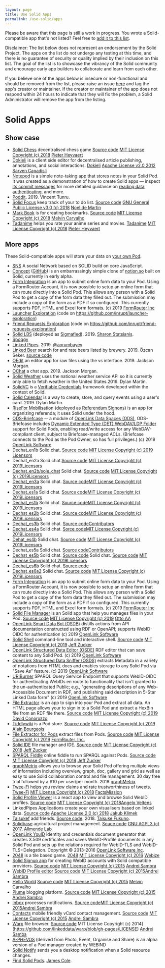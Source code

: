 ```yaml
---
layout: page
title: Use Solid Apps
permalink: /use-solid/apps
---
```


Please be aware that this page is still a work in progress. You wrote a Solid-compatible app that's not listed? Feel free to [add it to this list](https://github.com/solid/solidproject.org/edit/staging/pages/use-solid/apps.md).

Disclaimer: The list below does not represent an endorsement by the Solid Project. The apps on the list do not undergo any testing at this time, and there is no guarantee of security or quality implied by their inclusion on this list. The goal of the list is to showcase the vibrancy of the Solid community and encourage early app builders to collaborate and learn from each other.

If you believe one of the apps below is insecure or non-functional and should be removed from the list, please raise an issue [here](https://github.com/solid/solidproject.org/issues) and tag the app's creator or maintainer. If the creator or maintainer of the app does not respond within 24 hours to indicate that they will fix the problem, a Solid Administrator will remove the app from the listing.

# Solid Apps

## Show case
* [Solid Chess](https://pheyvaer.github.io/solid-chess/) decentralised chess game [Source code](https://github.com/pheyvaer/solid-chess) [MIT License Copyright (c) 2018](https://github.com/pheyvaer/solid-chess/blob/master/LICENSE.md) [Pieter Heyvaert](https://github.com/pheyvaer)
* [Dokieli](https://dokie.li) is a client side editor for decentralised article publishing, annotations, and social interactions. [Dokieli](https://github.com/linkeddata/dokieli) [Apache License v2.0 2012](https://github.com/linkeddata/dokieli/blob/master/LICENSE) [Sarven Capadisli](https://github.com/csarven)
* [Notepod](https://notepod.vincenttunru.com/) is a simple note-taking app that stores notes in your Solid Pod. It was created as a demonstration of how to create Solid apps — inspect [its commit messages](https://gitlab.com/vincenttunru/notepod/commits/master) for more detailed guidance on [reading data](https://gitlab.com/vincenttunru/notepod/commit/5c534abdd2d6ed18be8ddc256427fb7bc0baae71), [authenticating](https://gitlab.com/vincenttunru/notepod/commit/f42f8ae6e55f1a1996050d5061252b5ac615b5aa), and more.
* [Poddit](https://vincenttunru.gitlab.io/poddit/). 2019. Vincent Tunru.
* [Solid Focus](https://noeldemartin.github.io/solid-focus/) keep track of your to do list. [Source code](https://github.com/NoelDeMartin/solid-focus) [GNU General Public License v3.0 (c) 2018](https://github.com/NoelDeMartin/solid-focus/blob/master/LICENSE) [Noel de Martin](https://github.com/NoelDeMartin)
* [Mark Book](https://markbook.org) is for creating bookmarks. [Source code](https://github.com/melvincarvalho/solid-bookmark) [MIT License Copyright (c) 2018](https://github.com/melvincarvalho/solid-bookmark/blob/gh-pages/LICENSE) [Melvin Carvalho](https://github.com/melvincarvalho) 
* [Tadanime](https://pheyvaer.github.io/tadanime/index.html) helps you rate your anime series and movies. [Tadanime](https://github.com/pheyvaer/tadanime) [MIT License Copyright (c) 2018](https://github.com/pheyvaer/tadanime/blob/master/LICENSE.md) [Pieter Heyvaert](https://github.com/pheyvaer)

## More apps
These Solid-compatible apps will store your data on [your own Pod]({{site.baseUrl}}/use-solid).

* [SNS](https://electrapro-pk.github.io/SNS/) A social Network based on SOLID build on core JavaScript.
* [Concept](https://useconcept.art) ([GitHub](https://github.com/travis/concept)) is an embarrassingly simple clone of [notion.so](https://notion.so) built on Solid, currently in early alpha. 
* [Form Integration](https://www.formrouter.com/solid-project-pod-pdf-form-integration/online_forms_solid_pod.htm) is an app to submit online form data to your Pod. Using a FormRouter Account, it is now possible to setup an online form that can route directly into a Solid Pod. This allows any person with a Solid Pod to get a copy of the form data they filled out. The submission may include a copy of the form as a PDF if so configured. This currently supports PDF, HTML and Excel form formats. (c) 2019 [FormRouter Inc](https://www.formrouter.com)
* [Launcher Exploration](https://launcher-exploration.inrupt.app/) (code on https://github.com/inrupt/launcher-exploration)
* [Friend Requests Exploration](https://friend-requests-exploration.inrupt.app/) (code on https://github.com/inrupt/friend-requests-exploration)
* [Solid LBS](https://github.com/SharonStrats/SOLIDLBSPrototype) (deployed as [Sigmafied](https://sigmafied.com)). 2019. [Sharon Statsianis](https://github.com/SharonStrats). 
* [Spoggy](https://spoggy.herokuapp.com/) 
* [Linked Pipes](https://applications.linkedpipes.com/). 2019. [@aorumbayev](https://github.com/aorumbayev)
* [Linked Beer](https://ozcanseker.github.io/Social-linked-beer/) search for and rate beers listed by brewery. 2019. Özcan Seker. [source code](https://github.com/ozcanseker/Social-linked-beer)
* [OEdit](https://edit.o.team) an editor app for raw files using the vs interface. 2019. Jackson Morgan. 
* [OChat](https://chat.o.team) a chat app. 2019. Jackson Morgan. 
* [Solid Weather](https://bitbucket.org/dylanmartin/solidweatherapp/src/master/) uses the national weather service API so it is currently only able to fetch weather in the United States.2019. Dylan Martin.
* [SolidVC](https://github.com/kezike/solid-vc) is a [Verifiable Credentials](https://w3c.github.io/vc-data-model/) framework developed within the context of Solid.
* [Solid Calendar](https://bitbucket.org/dylanmartin/solidcalendar/src/master/) is a way to create, store, and query events using a user's card. 2019. Dylan Martin.
* [RiseFor Mobilisation](https://git.happy-dev.fr/startinblox/applications/risefor-mobilisation) (deployed as [Referendum Signons](https://referendum.signons.fr)) is an app for organizing referenda; it uses Solid under the hood.
* [ODS-Briefcase](http://ods.openlinksw.com/wiki/ODS/OdsBriefcase) -- a module of [OpenLink Data Spaces (ODS)](http://ods.openlinksw.com/wiki/ODS/), ODS-Briefcase includes [Dynamic Extended Type (DET) WebDAV/LDP Folder](https://medium.com/virtuoso-blog/d25ab3dd27d9) support for Solid Pods, enabling read/write access for any WebDAV-compliant client, subject to Briefcase-managed ACLs. (Briefcase connects to the Pod as the Pod Owner, so has full privileges.) (c) 2019 [OpenLink Software](http://www.openlinksw.com)
* Dechat_en1b Solid chat. [Source code](https://github.com/Arquisoft/dechat_en1b) [MIT License Copyright (c) 2019](https://github.com/Arquisoft/dechat_en1b/blob/master/LICENSE) [Licensors](https://github.com/Arquisoft/dechat_en1b/graphs/contributors)
* Dechat_en2a Solid chat.[Source code](https://github.com/Arquisoft/dechat_en2a) [MIT License Copyright (c) 2019](https://github.com/Arquisoft/dechat_en2a/blob/master/LICENSE)[Licensors](https://github.com/Arquisoft/dechat_en2a/graphs/contributors)
* [Dechat_en2b/sole_chat](https://arquisoft.github.io/sole_chat/) Solid chat. [Source code](https://github.com/Arquisoft/sole_chat) [MIT License Copyright (c) 2019](https://github.com/Arquisoft/sole_chat/blob/master/LICENSE)[Licensors](https://github.com/Arquisoft/sole_chat/graphs/contributors)
* [Dechat_en3a](https://arquisoft.github.io/dechat_en3a/) Solid chat. [Source code](https://github.com/Arquisoft/dechat_en3a)[MIT License Copyright (c) 2019](https://github.com/Arquisoft/dechat_en3a/blob/master/LICENSE)[Licensors](https://github.com/Arquisoft/dechat_en3a/graphs/contributors)
* [Dechat_es1a](https://arquisoft.github.io/dechat_es1a/) Solid chat. [Source code](https://github.com/Arquisoft/dechat_es1a)[MIT License Copyright (c) 2019](https://github.com/Arquisoft/dechat_es1a/blob/master/LICENSE)[Licensors](https://github.com/Arquisoft/dechat_es1a/graphs/contributors)
* [Dechat_es1b](https://arquisoft.github.io/dechat_es1b/) Solid chat. [Source code](https://github.com/Arquisoft/dechat_es1b)[MIT License Copyright (c) 2019](https://github.com/Arquisoft/dechat_es1b/blob/master/LICENSE)[Licensors](https://github.com/Arquisoft/dechat_es1b/graphs/contributors)
* [Dechat_es2b](https://arquisoft.github.io/dechat_es2b/) Solid chat. [Source code](https://github.com/Arquisoft/dechat_es2b)[MIT License Copyright (c) 2019](https://github.com/Arquisoft/dechat_es2b/blob/master/LICENSE)[Licensors](https://github.com/Arquisoft/dechat_es2b/graphs/contributors) 
* [Dechat_es3b](https://arquisoft.github.io/dechat_es3b/) Solid chat. [Source code](https://github.com/Arquisoft/dechat_es3b)[Contributors](https://github.com/Arquisoft/dechat_es3b/graphs/contributors)
* [Dechat_es4a](https://arquisoft.github.io/dechat_es4a/) Solid chat. [Sorce code](https://github.com/Arquisoft/dechat_es4a)[MIT License Copyright (c) 2019](https://github.com/Arquisoft/dechat_es4a/blob/master/LICENSE)[Licensors](https://github.com/Arquisoft/dechat_es4a/graphs/contributors)
* [Dehat_es4b](https://arquisoft.github.io/dechat_es4b/app/) Solid chat. [Source code](https://github.com/Arquisoft/dechat_es4b) [MIT License Copyright (c) 2019](https://github.com/Arquisoft/dechat_es4b/blob/master/LICENSE)[Licensors](https://github.com/Arquisoft/dechat_es4b/graphs/contributors)
* Dechat_es5a Solid chat. [Source code](https://github.com/Arquisoft/dechat_es5a)[Contributors](https://github.com/Arquisoft/dechat_es5a/graphs/contributors)
* [Dechat_es5b](https://arquisoft.github.io/dechat_es5b/) Solid chat. [Source code](https://github.com/Arquisoft/dechat_es5b) Solid chat. [Source code](https://github.com/Arquisoft/dechat_es6a2) [MIT License Copyright (c) 2019](https://github.com/Arquisoft/dechat_es6a2/blob/master/LICENSE)[Licensors](https://github.com/Arquisoft/dechat_es6a2/graphs/contributors)
* [Dechat_es6b](https://arquisoft.github.io/DeChat_es6b/) Solid chat. [Source code](https://github.com/Arquisoft/DeChat_es6b) 
* [Dechat_es6a2](https://arquisoft.github.io/dechat_es6a2/) Solid chat. [Source code](https://github.com/Arquisoft/dechat_es6a2) [MIT License Copyright (c) 2019](https://github.com/Arquisoft/dechat_es6a2/blob/master/LICENSE)[Licensors](https://github.com/Arquisoft/dechat_es6a2/graphs/contributors)
* [Form Integration](https://www.formrouter.com/solid-project-pod-pdf-form-integration/online_forms_solid_pod.htm) is an app to submit online form data to your Pod. Using a FormRouter Account, it is now possible to setup an online form that can route directly into a Solid Pod. This allows any person with a Solid Pod to get a copy of the form data they filled out. The submission may include a copy of the form as a PDF if so configured. This currently supports PDF, HTML and Excel form formats. (c) 2019 [FormRouter Inc](https://www.formrouter.com)
* [Solid File Manager](https://otto-aa.github.io/solid-filemanager/) is an Solid app that help you manages files in your Pod. [Source code](https://github.com/Otto-AA/solid-filemanager) [MIT License Copyright (c) 2019](https://github.com/Otto-AA/solid-filemanager/blob/master/LICENSE) [Otto AA](https://github.com/Otto-AA)
* [OpenLink Smart Data Bot (OSDB)](http://osdb.openlinksw.com) distills actions from API documentation constructed using RDF or OpenAPI; supports WebID-OIDC for authentication (c) 2019 [OpenLink Software](http://www.openlinksw.com)
* [Solid Shell](https://github.com/jeff-zucker/solid-shell) command-line tool and interactive shell. [Source code](https://github.com/jeff-zucker/solid-shell) [MIT License Copyright (c) 2019](https://github.com/jeff-zucker/solid-shell/blob/master/LICENSE) [Jeff Zucker](https://github.com/jeff-zucker)
* [OpenLink Structured Data Editor (OSDE)](http://osde.openlinksw.com) RDF editor that can save content to any Solid Pod. (c) 2019 [OpenLink Software](http://www.openlinksw.com)  
* [OpenLink Structured Data Sniffer (OSDS)](http://osds.openlinksw.com) extracts Metadata in a variety of notations from HTML docs and enables storage to any Solid Pod via "Save As" feature. (c) 2019 [OpenLink Software](http://www.openlinksw.com)
* [URIBurner](http://linkeddata.uriburner.com/sparql) SPARQL Query Service Endpoint that supports WebID-OIDC for authenticating WebIDs en route to functionality that isn't granted to the un-authenticated Public; e.g., "generating descriptions of any Web-Accessible Document in RDF, and publishing said description in 5-Star Linked Data form" (c) 2019 [OpenLink Software](http://www.openlinksw.com)
* [File Extractor](https://formrouter.solid.community/public/FileExtraction/) is an app to sign into your Pod and extract all data. An HTML page allows your to sign in to a Solid Pod and extract a HexBin file from an RDF file there. [Source code](https://github.com/dconorozzo/Solid-RDF-HexBin-File-Extraction) [MIT License Copyright (c) 2019](https://github.com/dconorozzo/Solid-RDF-HexBin-File-Extraction/blob/master/LICENSE) [David Conorozzo](https://github.com/dconorozzo)
* [Tiddlywiki](https://bourgeoa.solid.community/public/tiddlywiki) is a Pod store. [Source code](https://github.com/bourgeoa/tiddlywiki-node-solid-server) [MIT License Copyright (c) 2019](https://github.com/bourgeoa/tiddlywiki-node-solid-server/blob/master/LICENSE) [Alain Bourgeois](https://github.com/bourgeoa)
* [File Extractor for Pods](https://github.com/dconorozzo/Solid-RDF-HexBin-File-Extraction) extract files from Pods. [Source code]() [MIT License Copyright (c) 2019](https://github.com/dconorozzo/Solid-RDF-HexBin-File-Extraction/blob/master/LICENSE) [FormRouter, Inc.](https://www.formrouter.com)
* [Solid IDE](https://jeff-zucker.github.io/solid-ide/) file manager and IDE. [Source code](https://github.com/jeff-zucker/solid-ide) [MIT License Copyright (c) 2018](https://github.com/jeff-zucker/solid-ide/blob/master/LICENSE) [Jeff Zucker](https://github.com/jeff-zucker)
* [SPARQL Fiddle](https://jeff-zucker.github.io/sparql-fiddle/) online fiddle to run SPARQL against  Pods. [Source code](https://github.com/jeff-zucker/sparql-fiddle) [MIT License Copyright (c) 2018](https://github.com/jeff-zucker/sparql-fiddle/blob/master/LICENSE) [Jeff Zucker](https://github.com/jeff-zucker) 
* [graphMetrix](https://graphmetrix.net/#/) allows you to browse your Solid Pod offering multiple views of information including overview, graph, doc, gallery and grid as well as easy to use Solid collaboration control and file management. 30 day free trial followed by a $10 per user/per month. 2018 [graphMetrix](https://graphmetrix.com/#/solid)
* [Twee-Fi](https://factsmission.github.io/twee-fi/) helps you review claims and rate trustworthiness of tweets. [Twee-Fi](https://github.com/factsmission/twee-fi) [MIT License Copyright (c) 2018](https://github.com/factsmission/twee-fi/blob/master/LICENSE) [FactsMission](https://factsmission.com)
* [Solid Profile Viewer](https://profiles.veltens.org) is a react app to view and browse Solid WebID profiles. [Source code](https://gitlab.com/angelo-v/solid-profile-viewer) [MIT License Copyright (c) 2018](https://gitlab.com/angelo-v/solid-profile-viewer/blob/master/LICENSE)[Angelo Veltens](https://gitlab.com/angelo-v)
* LinkedPipes Applications create your own visualisers based on linked data. [Source code](https://github.com/linkedpipes/applications) [Apache License 2.0 (c) 2018](https://github.com/linkedpipes/applications/blob/master/LICENSE) [Jakub Klimek](https://github.com/jakubklimek)
* [Taisukef](https://taisukef.github.io/solid-addfriend/) add friends. [Source code](https://github.com/taisukef/solid-addfriend/tree/master). 2018. [Taisuke Fukuno](https://github.com/taisukef). 
* [Solidbase](https://app.solidbase.info) agricultural project management. [Souce code](https://lab.allmende.io/solidbase/solidbase) [GNU AGPL3 (c) 2017](https://lab.allmende.io/solidbase/solidbase/blob/master/LICENSE). [Allmende Lab](https://lab.allmende.io)
* [OpenLink YouID](http://youid.openlinksw.com) identity and credentials document generator that creates X.509 certificates and saves WebID-Profile documents in any Solid Pod and sets up the relations required for WebID-TLS and WebID-TLS+Delegation. Copyright © 2013-2016 [OpenLink Software Inc](http://openlinksw.com).
* [2048](http://webize.github.io/2048/) is a tile based game. [2048](https://github.com/webize/2048) [MIT License Copyright (c) 2016](https://github.com/webize/2048/blob/master/LICENSE) [Webize](https://github.com/webize)
* [Solid Signup app](https://github.com/solid/solid-signup) for creating WebID accounts with Solid compatible providers. [Source code](https://github.com/solid/solid-signup) [MIT License Copyright (c) 2015](https://github.com/solid/solid-signup/blob/gh-pages/LICENSE.md) [Andrei Sambra](https://github.com/deiu)
* [WebID Profile editor](https://linkeddata.github.io/profile-editor/) [Source code](https://github.com/linkeddata/profile-editor) [MIT License Copyright (c) 2015](https://github.com/linkeddata/profile-editor/blob/master/LICENSE)[Andrei Sambra](https://github.com/deiu)
* [Hello World](https://melvincarvalho.github.io/helloworld/) [Source code](https://github.com/melvincarvalho/helloworld) [MIT License Copyright (c) 2015](https://github.com/melvincarvalho/helloworld/blob/gh-pages/LICENSE) [Melvin Carvalho](https://github.com/melvincarvalho) 
* [Plume](https://thewebalyst.solid.community/plume/) blogging platform. [Source code](https://github.com/theWebalyst/solid-plume/) [MIT License Copyright (c) 2015](https://github.com/theWebalyst/solid-plume/blob/gh-pages/LICENSE) [Andrei Sambra](https://github.com/deiu)
* [Inbox](https://github.com/solid/solid-inbox) processes notifications. [Source code](https://github.com/solid/solid-inbox/)[MIT License Copyright (c) 2015](https://github.com/solid/solid-inbox/blob/gh-pages/LICENSE.md)[Andrei Sambra](https://github.com/deiu)
* [Contacts](https://github.com/linkeddata/contacts) mobile friendly vCard contact management. [Source code]() [MIT License Copyright (c) 2015](https://github.com/linkeddata/contacts/blob/master/LICENSE) [Andrei Sambra](https://github.com/deiu)
* [Warp](https://linkeddata.github.io/warp/) file browser. [Source code](https://github.com/linkeddata/warp) MIT License Copyright (c) 2014](https://github.com/linkeddata/warp/blob/gh-pages/LICENSE) [Andrei Samba](https://github.com/deiu)
* [A-PHEVOS](https://phevos.tk) (derived from Photo, Event, Organise and Share) is an alpha version of a Pod manager created by WEBIND
* [Solid Notify](https://solid-notify.5apps.com/) sends you a desktop notification when a Solid resource changes. 
* [Find Solid Pods](https://findsolidpods.com). [James Cole](https://github.com/JC5). 

